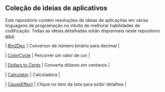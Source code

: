 ## Coleção de ideias de aplicativos

Este repositório contém resoluções de ideias de aplicações em várias linguagens de programação no intuito de melhorar habilidades de codificação. Todas as ideias detalhadas estão disponiveis neste repositorio [aqui](https://github.com/florinpop17/app-ideas). 

| [Bin2Dec](https://github.com/Elisangelamsilva/projects-beginner/tree/master/Bin2Dec) | Conversor de número binário para decimal |

| [ColorCycle](https://github.com/Elisangelamsilva/projects-beginner/tree/master/ColorCycle) | Percorrer um valor de cor |

| [Dollars to Cents](https://github.com/Elisangelamsilva/projects-beginner/tree/master/Dollars-To-Cents-App) | Converta dólares em centavos |

| [Calculator](https://github.com/Elisangelamsilva/projects-beginner/tree/master/calculator) | Calculadora |

| [CauseEffect](https://github.com/Elisangelamsilva/projects-beginner/tree/master/causeEffect) | Clique no item da lista para exibir detalhes |

